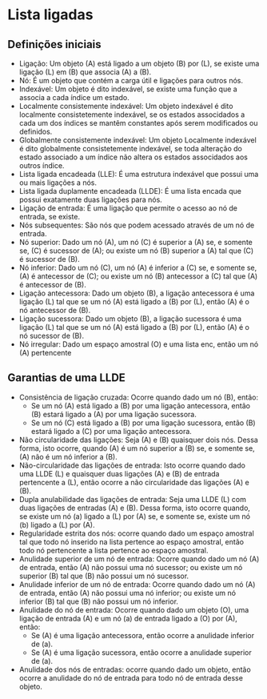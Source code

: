 # Lista ligadas
## Definições iniciais
- Ligação: Um objeto (A) está ligado a um objeto (B) por (L), se existe uma ligação (L) em (B) que associa (A) a (B).
- Nó: É um objeto que contém a carga útil e ligações para outros nós.
- Indexável: Um objeto é dito indexável, se existe uma função que a associa a cada índice um estado.
- Localmente consistemente indexável: Um objeto indexável é dito localmente consistetemente indexável, se os estados associdados a cada um dos índices se mantêm constantes após serem modificados ou definidos. 
- Globalmente consistemente indexável: Um objeto Localmente indexável é dito globalmente consistetemente indexável, se toda alteração do estado associado a um índice não altera os estados associdados aos outros índice. 
- Lista ligada encadeada (LLE): É uma estrutura indexável que possui uma ou mais ligações a nós.
- Lista ligada duplamente encadeada (LLDE): É uma lista encada que possui exatamente duas ligações para nós.
- Ligação de entrada: É uma ligação que permite o acesso ao nó de entrada, se existe.
- Nós subsequentes: São nós que podem acessado através de um nó de entrada.
- Nó superior: Dado um nó (A), um nó (C) é superior a (A) se, e somente se, (C) é sucessor de (A); ou existe um nó (B) superior a (A) tal que (C) é sucessor de (B).
- Nó inferior: Dado um nó (C), um nó (A) é inferior a (C) se, e somente se, (A) é antecessor de (C); ou existe um nó (B) antecessor a (C) tal que (A) é antecessor de (B).
- Ligação antecessora: Dado um objeto (B), a ligação antecessora é uma ligação (L) tal que se um nó (A) está ligado a (B) por (L), então (A) é o nó antecessor de (B).
- Ligação sucessora: Dado um objeto (B), a ligação sucessora é uma ligação (L) tal que se um nó (A) está ligado a (B) por (L), então (A) é o nó sucessor de (B).
- Nó irregular: Dado um espaço amostral (O) e uma lista enc, então um nó (A) pertencente 
## Garantias de uma LLDE 
- Consistência de ligação cruzada: Ocorre quando dado um nó (B), então:
	+ Se um nó (A) está ligado a (B) por uma ligação antecessora, então (B) estará ligado a (A) por uma ligação sucessora.
	+ Se um nó (C) está ligado a (B) por uma ligação sucessora, então (B) estará ligado a (C) por uma ligação antecessora.
- Não circularidade das ligações: Seja (A) e (B) quaisquer dois nós. Dessa forma, isto ocorre, quando (A) é um nó superior a (B) se, e somente se, (A) não é um nó inferior a (B).
- Não-circularidade das ligações de entrada: Isto ocorre quando dado uma LLDE (L) e quaisquer duas ligações (A) e (B) de entrada pertencente a (L), então ocorre a não circularidade das ligações (A) e (B).
- Dupla anulabilidade das ligações de entrada: Seja uma LLDE (L) com duas ligações de entradas (A) e (B). Dessa forma, isto ocorre quando, se existe um nó (a) ligado a (L) por (A) se, e somente se, existe um nó (b) ligado a (L) por (A).
- Regularidade estrita dos nós: ocorre quando dado um espaço amostral tal que todo nó inserido na lista pertence ao espaço amostral, então todo nó pertencente a lista pertence ao espaço amostral.
- Anulidade superior de um nó de entrada: Ocorre quando dado um nó (A) de entrada, então (A) não possui uma nó sucessor; ou existe um nó superior (B) tal que (B) não possui um nó sucessor.
- Anulidade inferior de um nó de entrada: Ocorre quando dado um nó (A) de entrada, então (A) não possui uma nó inferior; ou existe um nó inferior (B) tal que (B) não possui um nó inferior.
- Anulidade do nó de entrada: Ocorre quando dado um objeto (O), uma ligação de entrada (A) e um nó (a) de entrada ligado a (O) por (A), então:
	+ Se (A) é uma ligação antecessora, então ocorre a anulidade inferior de (a).
	+ Se (A) é uma ligação sucessora, então ocorre a anulidade superior de (a).
- Anulidade dos nós de entradas: ocorre quando dado um objeto, então ocorre a anulidade do nó de entrada para todo nó de entrada desse objeto.

